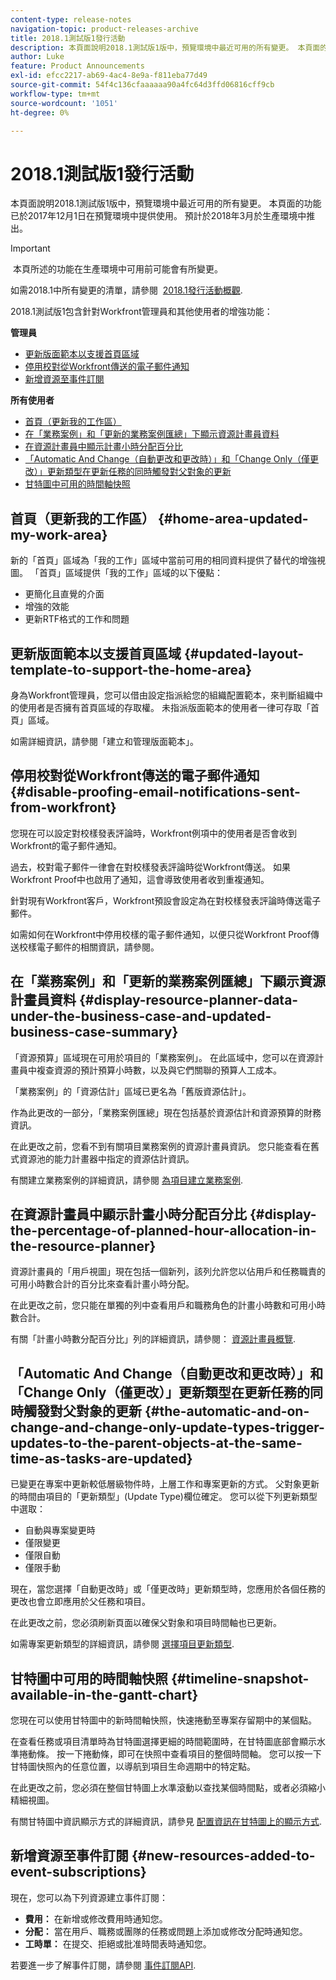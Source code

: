 ```yaml
---
content-type: release-notes
navigation-topic: product-releases-archive
title: 2018.1測試版1發行活動
description: 本頁面說明2018.1測試版1版中，預覽環境中最近可用的所有變更。 本頁面的功能已於2017年12月1日在預覽環境中提供使用。 預計於2018年3月於生產環境中推出。
author: Luke
feature: Product Announcements
exl-id: efcc2217-ab69-4ac4-8e9a-f811eba77d49
source-git-commit: 54f4c136cfaaaaaa90a4fc64d3ffd06816cff9cb
workflow-type: tm+mt
source-wordcount: '1051'
ht-degree: 0%

---
```


# 2018.1測試版1發行活動

本頁面說明2018.1測試版1版中，預覽環境中最近可用的所有變更。 本頁面的功能已於2017年12月1日在預覽環境中提供使用。 預計於2018年3月於生產環境中推出。

>[!IMPORTANT]
>
> 本頁所述的功能在生產環境中可用前可能會有所變更。

如需2018.1中所有變更的清單，請參閱  [2018.1發行活動概觀](../../../../product-announcements/product-releases/quarterly-release-archive/2018.1-release-activity/2018.1-release-activity-overview.md).

2018.1測試版1包含針對Workfront管理員和其他使用者的增強功能：

**管理員**

* [更新版面範本以支援首頁區域](#updated-layout-template-to-support-the-home-area)
* [停用校對從Workfront傳送的電子郵件通知](#disable-proofing-email-notifications-sent-from-workfront)
* [新增資源至事件訂閱](#new-resources-added-to-event-subscriptions)

**所有使用者**

* [首頁（更新我的工作區）](#home-area-updated-my-work-area)
* [在「業務案例」和「更新的業務案例匯總」下顯示資源計畫員資料](#display-resource-planner-data-under-the-business-case-and-updated-business-case-summary)
* [在資源計畫員中顯示計畫小時分配百分比](#display-the-percentage-of-planned-hour-allocation-in-the-resource-planner)
* [「Automatic And Change（自動更改和更改時）」和「Change Only（僅更改）」更新類型在更新任務的同時觸發對父對象的更新](#the-automatic-and-on-change-and-change-only-update-types-trigger-updates-to-the-parent-objects-at-the-same-time-as-tasks-are-updated)
* [甘特圖中可用的時間軸快照](#timeline-snapshot-available-in-the-gantt-chart)

## 首頁（更新我的工作區） {#home-area-updated-my-work-area}

新的「首頁」區域為「我的工作」區域中當前可用的相同資料提供了替代的增強視圖。 「首頁」區域提供「我的工作」區域的以下優點：

* 更簡化且直覺的介面
* 增強的效能
* 更新RTF格式的工作和問題

## 更新版面範本以支援首頁區域 {#updated-layout-template-to-support-the-home-area}

身為Workfront管理員，您可以借由設定指派給您的組織配置範本，來判斷組織中的使用者是否擁有首頁區域的存取權。 未指派版面範本的使用者一律可存取「首頁」區域。

如需詳細資訊，請參閱「建立和管理版面範本」。

## 停用校對從Workfront傳送的電子郵件通知 {#disable-proofing-email-notifications-sent-from-workfront}

您現在可以設定對校樣發表評論時，Workfront例項中的使用者是否會收到Workfront的電子郵件通知。

過去，校對電子郵件一律會在對校樣發表評論時從Workfront傳送。 如果Workfront Proof中也啟用了通知，這會導致使用者收到重複通知。 

針對現有Workfront客戶，Workfront預設會設定為在對校樣發表評論時傳送電子郵件。

如需如何在Workfront中停用校樣的電子郵件通知，以便只從Workfront Proof傳送校樣電子郵件的相關資訊，請參閱。  

## 在「業務案例」和「更新的業務案例匯總」下顯示資源計畫員資料 {#display-resource-planner-data-under-the-business-case-and-updated-business-case-summary}

「資源預算」區域現在可用於項目的「業務案例」。 在此區域中，您可以在資源計畫員中複查資源的預計預算小時數，以及與它們關聯的預算人工成本。

「業務案例」的「資源估計」區域已更名為「舊版資源估計」。

作為此更改的一部分，「業務案例匯總」現在包括基於資源估計和資源預算的財務資訊。

在此更改之前，您看不到有關項目業務案例的資源計畫員資訊。 您只能查看在舊式資源池的能力計畫器中指定的資源估計資訊。

有關建立業務案例的詳細資訊，請參閱 [為項目建立業務案例](../../../../manage-work/projects/define-a-business-case/create-business-case.md).

## 在資源計畫員中顯示計畫小時分配百分比 {#display-the-percentage-of-planned-hour-allocation-in-the-resource-planner}

資源計畫員的「用戶視圖」現在包括一個新列，該列允許您以佔用戶和任務職責的可用小時數合計的百分比來查看計畫小時分配。

在此更改之前，您只能在單獨的列中查看用戶和職務角色的計畫小時數和可用小時數合計。

有關「計畫小時數分配百分比」列的詳細資訊，請參閱： [資源計畫員概覽](../../../../resource-mgmt/resource-planning/get-started-resource-planner.md).

## 「Automatic And Change（自動更改和更改時）」和「Change Only（僅更改）」更新類型在更新任務的同時觸發對父對象的更新 {#the-automatic-and-on-change-and-change-only-update-types-trigger-updates-to-the-parent-objects-at-the-same-time-as-tasks-are-updated}

已變更在專案中更新較低層級物件時，上層工作和專案更新的方式。 父對象更新的時間由項目的「更新類型」(Update Type)欄位確定。 您可以從下列更新類型中選取：

* 自動與專案變更時
* 僅限變更
* 僅限自動
* 僅限手動

現在，當您選擇「自動更改時」或「僅更改時」更新類型時，您應用於各個任務的更改也會立即應用於父任務和項目。

在此更改之前，您必須刷新頁面以確保父對象和項目時間軸也已更新。

如需專案更新類型的詳細資訊，請參閱 [選擇項目更新類型](../../../../manage-work/projects/manage-projects/select-project-update-type.md).

## 甘特圖中可用的時間軸快照 {#timeline-snapshot-available-in-the-gantt-chart}

您現在可以使用甘特圖中的新時間軸快照，快速捲動至專案存留期中的某個點。

在查看任務或項目清單時為甘特圖選擇更細的時間範圍時，在甘特圖底部會顯示水準捲動條。 按一下捲動條，即可在快照中查看項目的整個時間軸。 您可以按一下甘特圖快照內的任意位置，以導航到項目生命週期中的特定點。

在此更改之前，您必須在整個甘特圖上水準滾動以查找某個時間點，或者必須縮小精細視圖。

有關甘特圖中資訊顯示方式的詳細資訊，請參見 [配置資訊在甘特圖上的顯示方式](../../../../manage-work/gantt-chart/use-the-gantt-chart/configure-info-on-gantt-chart.md).

## 新增資源至事件訂閱 {#new-resources-added-to-event-subscriptions}

現在，您可以為下列資源建立事件訂閱：

* **費用：** 在新增或修改費用時通知您。
* **分配：** 當在用戶、職務或團隊的任務或問題上添加或修改分配時通知您。
* **工時單：** 在提交、拒絕或批准時間表時通知您。

若要進一步了解事件訂閱，請參閱 [事件訂閱API](../../../../wf-api/general/event-subs-api.md).
